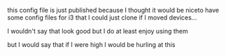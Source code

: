 this config file is just published because I thought it would be niceto have some config files
for i3 that I could just clone if I moved devices...

I wouldn't say that look good but I do at least enjoy using them

but I would say that if I were high I would be hurling at this
